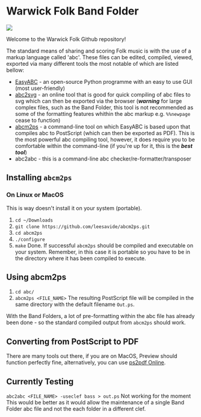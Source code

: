 # Warwick Folk Band Folder

![](https://www.warwicksu.com/asset/Organisation/4113/Warwick%20Folk%20Logo.PNG?thumbnail_width=300&thumbnail_height=300&resize_type=ResizeFitAllFill)

Welcome to the Warwick Folk Github repository!

The standard means of sharing and scoring Folk music is with the use of a markup language called 'abc'. These files can be edited, compiled, viewed, exported via many different tools the most notable of which are listed bellow:
- [EasyABC](https://www.nilsliberg.se/ksp/easyabc/) - an open-source Python programme with an easy to use GUI (most user-friendly)
- [abc2svg](http://moinejf.free.fr/js/edit-1.xhtml) - an online tool that is good for quick compiling of abc files to svg which can then be exported via the browser (***warning*** for large complex files, such as the Band Folder, this tool is not recommended as some of the formatting features whithin the abc markup e.g. `%%newpage` cease to function)
- [abcm2ps](https://github.com/leesavide/abcm2ps) - a command-line tool on which EasyABC is based upon that compiles abc to PostScript (which can then be exported as PDF). This is the most powerful abc compiling tool, however, it does require you to be comfortable within the command-line (if you're up for it, this is the ***best tool***)
- abc2abc - this is a command-line abc checker/re-formatter/transposer

## Installing `abcm2ps`
### On Linux or MacOS
This is way doesn't install it on your system (portable).
1. `cd ~/Downloads`
2. `git clone https://github.com/leesavide/abcm2ps.git`
3. `cd abcm2ps`
4. `./configure`
5. `make`
Done. If successful `abcm2ps` should be compiled and executable on your system.
Remember, in this case it is portable so you have to be in the directory where it has been compiled to execute.

## Using abcm2ps
1. `cd abc/`
2. `abcm2ps <FILE_NAME>`
The resulting PostScript file will be compiled in the same directory with the default filename `Out.ps`.

With the Band Folders, a lot of pre-formatting within the abc file has already been done - so the standard compiled output from `abcm2ps` should work. 

## Converting from PostScript to PDF
There are many tools out there, if you are on MacOS, Preview should function perfectly fine, alternatively, you can use [ps2pdf Online](https://www.ps2pdf.com/convert-ps-to-pdf).

## Currently Testing
`abc2abc <FILE_NAME> -useclef bass > out.ps`
Not working for the moment
This would be better as it would allow the maintenance of a single Band Folder abc file and not the each folder in a different clef.